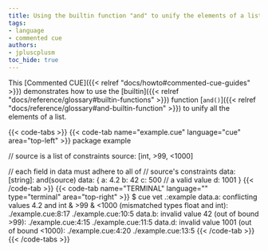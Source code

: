 ```yaml
---
title: Using the builtin function "and" to unify the elements of a list
tags:
- language
- commented cue
authors:
- jpluscplusm
toc_hide: true
---
```


This [Commented CUE]({{< relref "docs/howto#commented-cue-guides" >}})
demonstrates how to use the
[builtin]({{< relref "docs/reference/glossary#builtin-functions" >}})
function
[`and()`]({{< relref "docs/reference/glossary#and-builtin-function" >}})
to unify all the elements of a list.

{{< code-tabs >}}
{{< code-tab name="example.cue" language="cue"  area="top-left" >}}
package example

// source is a list of constraints
source: [int, >99, <1000]

// each field in data must adhere to all of
// source's constraints
data: [string]: and(source)
data: {
	a: 4.2
	b: 42
	c: 500 // a valid value
	d: 1001
}
{{< /code-tab >}}
{{< code-tab name="TERMINAL" language="" type="terminal" area="top-right" >}}
$ cue vet .:example
data.a: conflicting values 4.2 and int & >99 & <1000 (mismatched types float and int):
    ./example.cue:8:17
    ./example.cue:10:5
data.b: invalid value 42 (out of bound >99):
    ./example.cue:4:15
    ./example.cue:11:5
data.d: invalid value 1001 (out of bound <1000):
    ./example.cue:4:20
    ./example.cue:13:5
{{< /code-tab >}}
{{< /code-tabs >}}
